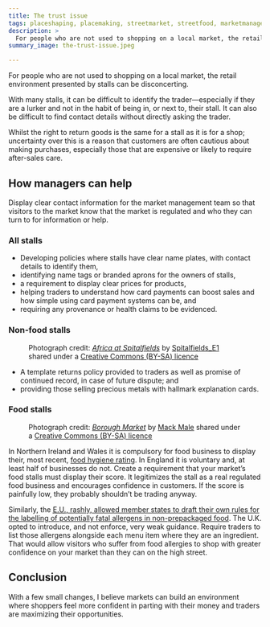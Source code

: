 ```yaml
---
title: The trust issue
tags: placeshaping, placemaking, streetmarket, streetfood, marketmanagement
description: >
  For people who are not used to shopping on a local market, the retail environment presented by stalls can be disconcerting. There are though, lots of things that you can do to make it a more reassuring experience.
summary_image: the-trust-issue.jpeg

---
```


<object type="image/jpeg" width="744" height="440" data="/images/the-trust-issue.jpeg"></object>

For people who are not used to shopping on a local market, the retail environment presented by stalls can be disconcerting.

With many stalls, it can be difficult to identify the trader—especially if they are a lurker and not in the habit of being in, or next to, their stall. It can also be difficult to find contact details without directly asking the trader.

Whilst the right to return goods is the same for a stall as it is for a shop; uncertainty over this is a reason that customers are often cautious about making purchases, especially those that are expensive or likely to require after-sales care.

## How managers can help

Display clear contact information for the market management team so that visitors to the market know that the market is regulated and who they can turn to for information or help.

### All stalls

- Developing policies where stalls have clear name plates, with contact details to identify them,
- identifying name tags or branded aprons for the owners of stalls,
- a requirement to display clear prices for products,
- helping traders to understand how card payments can boost sales and how simple using card payment systems can be, and
- requiring any provenance or health claims to be evidenced.

### Non-food stalls

<figure>
<object type="image/jpeg" width="1200" height="800" data="/images/africa-at-spitalfields.jpeg"></object>
<figcaption>Photograph credit: <cite><a href="https://www.flickr.com/photos/spitalfields-e1/9624589344/">Africa at Spitalfields</a></cite> by <a href="https://www.flickr.com/photos/spitalfields-e1/">Spitalfields_E1</a> shared under a <a href="https://creativecommons.org/licenses/by-sa/2.0/">Creative Commons (BY-SA) licence</a></figcaption>
</figure>

- A template returns policy provided to traders as well as promise of continued record, in case of future dispute; and
- providing those selling precious metals with hallmark explanation cards.

### Food stalls

<figure>
<object type="image/jpeg" width="1200" height="900" data="/images/borough-market.jpeg"></object>
<figcaption>Photograph credit: <cite><a href="https://www.flickr.com/photos/mastermaq/3600010535/">Borough Market</a></cite> by <a href="https://www.flickr.com/photos/mastermaq/">Mack Male</a> shared under a <a href="https://creativecommons.org/licenses/by-sa/2.0/">Creative Commons (BY-SA) licence</a></figcaption>
</figure>

In Northern Ireland and Wales it is compulsory for food business to display their, most recent, [food hygiene rating](https://www.food.gov.uk/safety-hygiene/food-hygiene-rating-scheme). In England it is voluntary and, at least half of businesses do not. Create a requirement that your market’s food stalls must display their score. It legitimizes the stall as a real regulated food business and encourages confidence in customers. If the score is painfully low, they probably shouldn’t be trading anyway.

Similarly, the [<abbr title="European Union">E.U.</abbr>, rashly, allowed member states to draft their own rules for the labelling of potentially fatal allergens in non-prepackaged food](https://eur-lex.europa.eu/legal-content/EN/TXT/HTML/?uri=CELEX:32011R1169&amp;from=en). The U.K. opted to introduce, and not enforce, very weak guidance. Require traders to list those allergens alongside each menu item where they are an ingredient. That would allow visitors who suffer from food allergies to shop with greater confidence on your market than they can on the high street.

## Conclusion

With a few small changes, I believe markets can build an environment where shoppers feel more confident in parting with their money and traders are maximizing their opportunities.